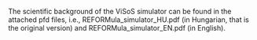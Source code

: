 The scientific background of the ViSoS simulator can be found in the attached pfd files, i.e., REFORMula_simulator_HU.pdf (in Hungarian, that is the original version) and REFORMula_simulator_EN.pdf (in English).
